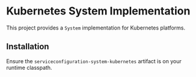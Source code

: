 # Kubernetes System Implementation

This project provides a `System` implementation for Kubernetes
platforms.

## Installation

Ensure the `serviceconfiguration-system-kubernetes` artifact is on
your runtime classpath.

